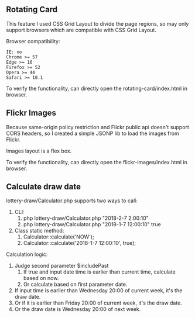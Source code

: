 ## Rotating Card

This feature I used CSS Grid Layout to divide the page regions, so may only support browsers which are compatible with CSS Grid Layout.

Browser compatibility:

    IE: no
    Chrome >= 57
    Edge >= 16	
    Firefox >= 52
    Opera >= 44
    Safari >= 10.1

To verify the functionality, can directly open the rotating-card/index.html in browser.

## Flickr Images

Because same-origin policy restriction and Flickr public api doesn't support CORS headers, so I created a simple JSONP lib to load the images from Flickr.

Images layout is a flex box.

To verify the functionality, can directly open the flickr-images/index.html in browser.

## Calculate draw date

lottery-draw/Calculator.php supports two ways to call:

1. CLI:
    1. php lottery-draw/Calculator.php "2018-2-7 2:00:10"
    2. php lottery-draw/Calculator.php "2018-1-7 12:00:10" true
2. Class static method:
    1. Calculator::calculate('NOW');
    1. Calculator::calculate('2018-1-7 12:00:10', true);

Calculation logic:

1. Judge second parameter $includePast
    1. If true and input date time is earlier than current time, calculate based on now.
    2. Or calculate based on first parameter date.
2. If input time is earlier than Wednesday 20:00 of current week, it's the draw date.
3. Or if it is earlier than Friday 20:00 of current week, it's the draw date.
4. Or the draw date is Wednesday 20:00 of next week.